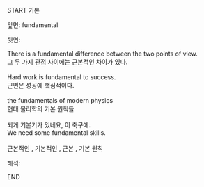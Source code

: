 START
기본

앞면:
fundamental


뒷면:
<div>There is a fundamental difference between the two points of view. </div><div>그 두 가지 관점 사이에는 근본적인 차이가 있다.</div><div><br></div><div><div>Hard work is fundamental to success. </div><div>근면은 성공에 핵심적이다.</div></div><div><br></div><div><div>the fundamentals of modern physics </div><div>현대 물리학의 기본 원칙들</div></div><div><br></div><div><div><div>되게 기본기가 있네요, 이 축구에.</div></div><div><div>We need some fundamental skills.</div></div></div><div><br></div><div>근본적인 , 기본적인 , 근본 , 기본 원칙</div>


해석:

END